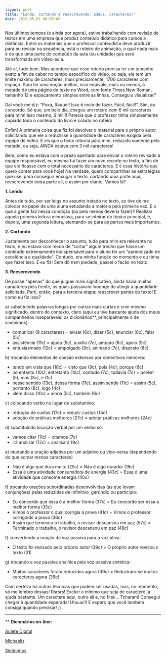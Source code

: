 ```yaml
---
layout: post
title: "Lendo, cortando e reescrevendo: adeus, caracteres!"
date: 2019-05-01 00:00:00
---
```

Nos últimos tempos (e ainda por agora), estive trabalhando com revisão de textos em uma empresa que produz conteúdo didático para cursos a distância. Entre os materiais que o professor conteudista deve produzir para eu revisar na sequência, está o roteiro de animação, o qual nada mais é do que uma parte do conteúdo da aula (ou unidade) que será transformada em vídeo-aula.

Até aí, tudo bem. Mas acontece que esse roteiro precisa ter um tamanho exato a fim de caber no tempo específico do vídeo, ou seja, ele tem um limite máximo de caracteres, mais precisamente, 1700 caracteres com espaço. Para ter uma noção melhor, isso equivale, mais ou menos, à metade de uma página de texto no Word, com fonte Times New Roman, tamanho 12 e espaçamento simples entre as linhas. Conseguiu visualizar?

Daí você me diz: “Poxa, Raquel! Isso é mole de fazer. Fácil, fácil!”. Sim, eu concordo. Só que, um belo dia, chegou um roteiro com 6 mil caracteres para mim! Isso mesmo, 6 mil!!! Parecia que o professor tinha simplesmente copiado todo o conteúdo do livro e colado no roteiro. 

Enfim! A primeira coisa que fiz foi devolver o material para o próprio autor, solicitando que ele o reduzisse à quantidade de caracteres exigida pela equipe de vídeo. E eis que o texto retorna para mim, reduzido somente pela metade, ou seja, AINDA estava com 3 mil caracteres! 

Bem, como eu estava com o prazo apertado para enviar o roteiro revisado à equipe responsável, eu mesma fui fazer um novo recorte no texto, a fim de que ele ficasse com o total necessário de caracteres. E é essa história que quero contar para você hoje! Na verdade, quero compartilhar as estratégias que usei para conseguir enxugar o texto, cortando uma parte aqui, reescrevendo outra parte ali, e assim por diante. Vamos lá?

**1. Lendo**

Antes de tudo, por ser leiga no assunto tratado no texto, eu tive de me colocar no papel de uma aluna estudando a matéria pela primeira vez. E o que a gente faz nessa condição (ou pelo menos deveria fazer)? Realizar aquela primeira leitura minuciosa, para se inteirar do tópico principal, e, depois, uma segunda leitura, atentando-se para as partes mais importantes.

**2. Cortando**

Justamente por desconhecer o assunto, tudo para mim era relevante no texto, e eu estava com medo de “cortar” algum trecho que fosse um conteúdo extremamente indispensável para o aluno ter um “aprendizado de excelência e qualidade”. Contudo, era minha função no momento e eu tinha que fazer isso. E eu fiz! Sem dó nem piedade, passei o facão no texto. 

**3. Reescrevendo**

De posse “apenas” do que julguei mais significativo, ainda havia muitos caracteres pela frente, os quais passavam looonge de atingir a quantidade solicitada. Parti, então, para a terceira etapa: reescrever partes do texto! E como eu fiz isso? 

a) substituindo palavras longas por outras mais curtas e com mesmo significado, dentro do contexto, claro (aqui eu tive bastante ajuda dos meus companheiros inseparáveis: os dicionários**, principalmente o de sinônimos):

- comunicar (9 caracteres) = avisar (6c), dizer (5c), anunciar (8c), falar (5c)
- assistência (11c) = ajuda (5c), auxílio (7c), amparo (6c), apoio (5c)
- entusiasmado (12c) = empolgado (9c), animado (7c), disposto (8c)

b) trocando elementos de coesão extensos por conectivos menores:

- tendo em vista que (18c) = visto que (9c), pois (4c), porque (6c)
- no entanto (10c), entretanto (10c), contudo (7c), todavia (7c) = porém (5), mas (3c), e (1c)
- nesse sentido (13c), dessa forma (11c), assim sendo (11c) = assim (5c), portanto (8c), logo (4c)
- além disso (10c) = ainda (5c), também (6c)

c) colocando verbo no lugar de substantivo: 

- redução de custos (17c) = reduzir custos (14c)
- adoção de práticas melhores (27c) = adotar práticas melhores (24c)

d) substituindo locução verbal por um verbo só:

- vamos citar (11c) = citemos (7c)
- irá analisar (12c) = analisará (9c)

e) mudando a oração adjetiva por um adjetivo ou vice-versa (dependendo do que somar menos caracteres)

- Não é algo que dura muito (25c) = Não é algo durador (18c)
- Essa é uma atividade consumidora de energia (43c) = Essa é uma atividade que consome energia (40c)

f) trocando orações subordinadas desenvolvidas (as que levam conjunções) pelas reduzidas de infinitivo, gerúndio ou particípio:

- Eu concordo que essa é a melhor forma (37c) = Eu concordo ser essa a melhor forma (35c)
- Vimos o professor o qual corrigia a prova (41c) = Vimos o professor corrigindo a prova (36c)
- Assim que terminou o trabalho, o revisor descansou em paz (57c) = Terminado o trabalho, o revisor descansou em paz (48c)

f) convertendo a oração da voz passiva para a voz ativa:

- O texto foi revisado pelo próprio autor (39c) = O próprio autor revisou o texto (31)

g) trocando a voz passiva analítica pela voz passiva sintética:

- Muitos caracteres foram reduzidos agora (39c) = Reduziram-se muitos caracteres agora (36c)

Com certeza há outras técnicas que podem ser usadas, mas, no momento, só me lembro dessas! Rsrsrs! Excluir o mínimo que seja de caractere já ajuda bastante. Um caractere aqui, outro ali e, no final... Tcharam! Consegui chegar à quantidade esperada! Uhuuu!!! E espero que você também consiga quando precisar! ;)

---

** **Dicionários on-line:** 

[Aulete Digital](http://www.aulete.com.br)

[Michaelis](https://michaelis.uol.com.br)

[Sinônimos](https://www.sinonimos.com.br)
